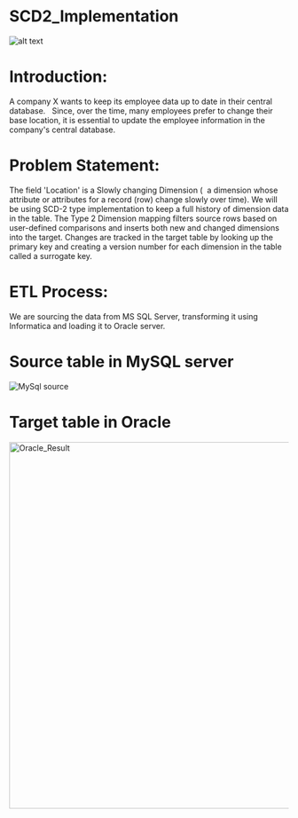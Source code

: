 # SCD2_Implementation

![alt text](https://encrypted-tbn0.gstatic.com/images?q=tbn:ANd9GcRz_8XWkAfUkg4zF5KmwBuxyIzkoILBhMYtqA&usqp=CAU)


# Introduction:
                                                            
                                                            
A company X wants to keep its employee data up to date in their central database.  
Since, over the time, many employees prefer to change their base location, it is essential to update the employee information in the company's central database. 
 


# Problem Statement:

The field 'Location' is a Slowly changing Dimension (  a dimension whose attribute or attributes for a record (row) change slowly over time). We will be using SCD-2 type implementation to keep a full history of dimension data in the table. The Type 2 Dimension mapping filters source rows based on user-defined comparisons and inserts both new and changed dimensions into the target. Changes are tracked in the target table by looking up the primary key and creating a version number for each dimension in the table called a surrogate key.  
 


# ETL Process:

We are sourcing the data from MS SQL Server, transforming it using Informatica and loading it to Oracle server.


# Source table in MySQL server
![MySql source](https://user-images.githubusercontent.com/100331434/155978959-860d7752-365f-47d5-ae6b-0a74ec260d2b.png)


# Target table in Oracle
<img width="661" alt="Oracle_Result" src="https://user-images.githubusercontent.com/100331434/155978124-61e08f92-a50f-485a-918c-7f49b96134b4.png">

